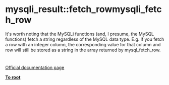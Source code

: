 # mysqli_result::fetch_rowmysqli_fetch_row




<div class="phpcode"><span class="html">
It&apos;s worth noting that the MySQLi functions (and, I presume, the MySQL functions) fetch a string regardless of the MySQL data type. E.g. if you fetch a row with an integer column, the corresponding value for that column and row will still be stored as a string in the array returned by mysql_fetch_row.</span>
</div>
  

#

[Official documentation page](https://www.php.net/manual/en/mysqli-result.fetch-row.php)

**[To root](/README.md)**